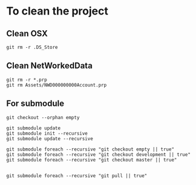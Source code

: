 # To clean the project

## Clean OSX
```
git rm -r .DS_Store
```
## Clean NetWorkedData
```
git rm -r *.prp
git rm Assets/NWD000000000Account.prp
```

## For submodule
```
git checkout --orphan empty

git submodule update
git submodule init --recursive
git submodule update --recursive

git submodule foreach --recursive "git checkout empty || true"
git submodule foreach --recursive "git checkout development || true"
git submodule foreach --recursive "git checkout master || true"


git submodule foreach --recursive "git pull || true"

```